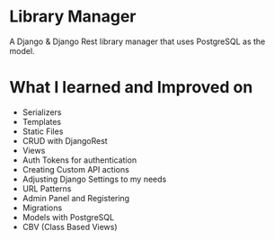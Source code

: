 # Library Manager

A Django & Django Rest library manager that uses PostgreSQL as the model.

# What I learned and Improved on
- Serializers
- Templates
- Static Files
- CRUD with DjangoRest
- Views
- Auth Tokens for authentication
- Creating Custom API actions
- Adjusting Django Settings to my needs
- URL Patterns
- Admin Panel and Registering
- Migrations
- Models with PostgreSQL
- CBV (Class Based Views)
